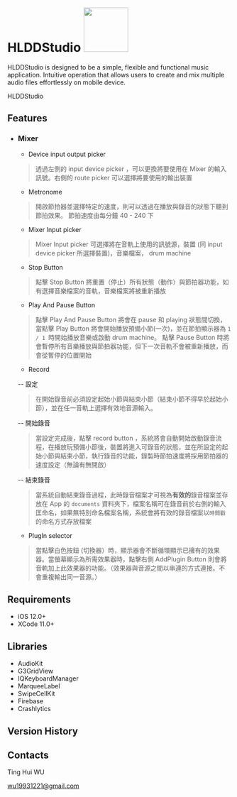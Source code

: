 # HLDDStudio <a href="https://apps.apple.com/app/id1481074240"><img src="https://i.imgur.com/Pc1KdHw.png" width="100"></a>

HLDDStudio is designed to be a simple, flexible and functional music application. Intuitive operation that allows users to create and mix multiple audio files effortlessly on mobile device.

HLDDStudio 
## Features

- ### Mixer
    - Device input output picker
    > 透過左側的 input device picker ，可以更換將要使用在 Mixer 的輸入訊號。右側的 route picker 可以選擇將要使用的輸出裝置
    
    - Metronome 
    >開啟節拍器並選擇特定的速度，則可以透過在播放與錄音的狀態下聽到節拍效果。
    >節拍速度由每分鐘 40 - 240 下

    - Mixer Input picker
    >Mixer Input picker 可選擇將在音軌上使用的訊號源，裝置 (同 input device picker 所選擇裝置)，音樂檔案， drum machine
 
    - Stop Button
    >點擊 Stop Button 將重置（停止）所有狀態（動作）與節拍器功能，如有選擇音樂檔案的音軌，音樂檔案將被重新播放

    - Play And Pause Button
    >點擊 Play And Pause Button 將會在 pause 和 playing 狀態間切換，當點擊 Play Button 將會開始播放預備小節(一次)，並在節拍顯示器為 ```1 / 1 ```時開始播放音樂或啟動 drum machine。
    >點擊 Pause Button 時將會暫停所有音樂播放與節拍器功能，但下一次音軌不會被重新播放，而會從暫停的位置開始
    
    
    - Record 

    -- 設定
    >在開始錄音前必須設定起始小節與結束小節（結束小節不得早於起始小節），並在任一音軌上選擇有效地音源輸入。
    
    -- 開始錄音
    >當設定完成後，點擊 record button ，系統將會自動開始啟動錄音流程，在播放玩預備小節後，裝置將進入可錄音的狀態，並在所設定的起始小節與結束小節，執行錄音的功能，錄製時節拍速度將採用節拍器的速度設定（無論有無開啟）
    
    -- 結束錄音
    >當系統自動結束錄音過程，此時錄音檔案才可視為**有效的**錄音檔案並存放在 App 的 ```documents``` 資料夾下，檔案名稱可在錄音前於右側的輸入匡命名，如果無特別命名檔案名稱，系統會將有效的錄音檔案以```時間戳```的命名方式存放檔案
    
    - PlugIn selector
    >當點擊白色按鈕 (切換器）時，顯示器會不斷循環顯示已擁有的效果器。當螢幕顯示為所需效果器時，點擊右側 AddPlugin Button 則會將音軌加上此效果器的功能。（效果器與音源之間以串連的方式連接。不會重複輸出同一音源。）

## Requirements
* iOS 12.0+
* XCode 11.0+
## Libraries
* AudioKit
* G3GridView
* IQKeyboardManager
* MarqueeLabel
* SwipeCellKit
* Firebase
* Crashlytics
## Version History

## Contacts

Ting Hui WU 

wu19931221@gmail.com
